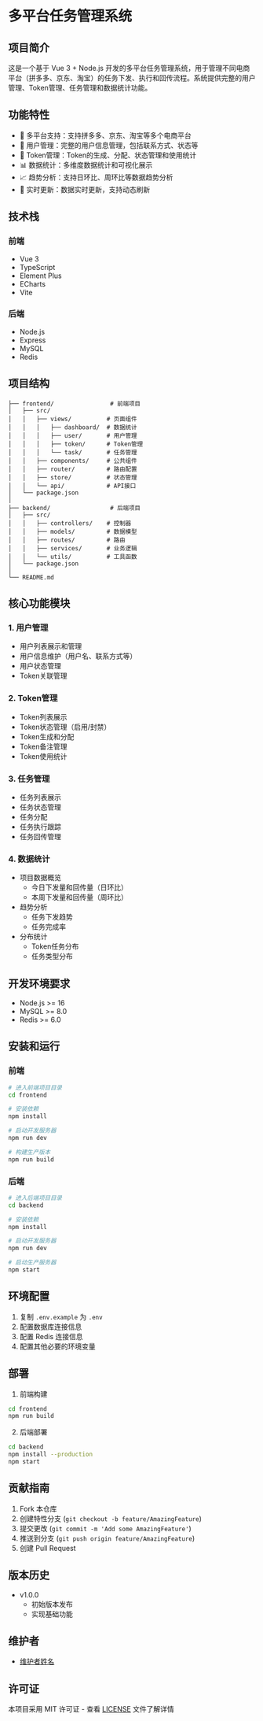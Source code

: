 # 多平台任务管理系统

## 项目简介
这是一个基于 Vue 3 + Node.js 开发的多平台任务管理系统，用于管理不同电商平台（拼多多、京东、淘宝）的任务下发、执行和回传流程。系统提供完整的用户管理、Token管理、任务管理和数据统计功能。

## 功能特性
- 🎯 多平台支持：支持拼多多、京东、淘宝等多个电商平台
- 👥 用户管理：完整的用户信息管理，包括联系方式、状态等
- 🔑 Token管理：Token的生成、分配、状态管理和使用统计
- 📊 数据统计：多维度数据统计和可视化展示
- 📈 趋势分析：支持日环比、周环比等数据趋势分析
- 🔄 实时更新：数据实时更新，支持动态刷新

## 技术栈
### 前端
- Vue 3
- TypeScript
- Element Plus
- ECharts
- Vite

### 后端
- Node.js
- Express
- MySQL
- Redis

## 项目结构
```
├── frontend/                # 前端项目
│   ├── src/
│   │   ├── views/          # 页面组件
│   │   │   ├── dashboard/  # 数据统计
│   │   │   ├── user/       # 用户管理
│   │   │   ├── token/      # Token管理
│   │   │   └── task/       # 任务管理
│   │   ├── components/     # 公共组件
│   │   ├── router/         # 路由配置
│   │   ├── store/          # 状态管理
│   │   └── api/            # API接口
│   └── package.json
│
├── backend/                 # 后端项目
│   ├── src/
│   │   ├── controllers/    # 控制器
│   │   ├── models/         # 数据模型
│   │   ├── routes/         # 路由
│   │   ├── services/       # 业务逻辑
│   │   └── utils/          # 工具函数
│   └── package.json
│
└── README.md
```

## 核心功能模块

### 1. 用户管理
- 用户列表展示和管理
- 用户信息维护（用户名、联系方式等）
- 用户状态管理
- Token关联管理

### 2. Token管理
- Token列表展示
- Token状态管理（启用/封禁）
- Token生成和分配
- Token备注管理
- Token使用统计

### 3. 任务管理
- 任务列表展示
- 任务状态管理
- 任务分配
- 任务执行跟踪
- 任务回传管理

### 4. 数据统计
- 项目数据概览
  - 今日下发量和回传量（日环比）
  - 本周下发量和回传量（周环比）
- 趋势分析
  - 任务下发趋势
  - 任务完成率
- 分布统计
  - Token任务分布
  - 任务类型分布

## 开发环境要求
- Node.js >= 16
- MySQL >= 8.0
- Redis >= 6.0

## 安装和运行

### 前端
```bash
# 进入前端项目目录
cd frontend

# 安装依赖
npm install

# 启动开发服务器
npm run dev

# 构建生产版本
npm run build
```

### 后端
```bash
# 进入后端项目目录
cd backend

# 安装依赖
npm install

# 启动开发服务器
npm run dev

# 启动生产服务器
npm start
```

## 环境配置
1. 复制 `.env.example` 为 `.env`
2. 配置数据库连接信息
3. 配置 Redis 连接信息
4. 配置其他必要的环境变量

## 部署
1. 前端构建
```bash
cd frontend
npm run build
```

2. 后端部署
```bash
cd backend
npm install --production
npm start
```

## 贡献指南
1. Fork 本仓库
2. 创建特性分支 (`git checkout -b feature/AmazingFeature`)
3. 提交更改 (`git commit -m 'Add some AmazingFeature'`)
4. 推送到分支 (`git push origin feature/AmazingFeature`)
5. 创建 Pull Request

## 版本历史
- v1.0.0
  - 初始版本发布
  - 实现基础功能

## 维护者
- [维护者姓名](https://github.com/username)

## 许可证
本项目采用 MIT 许可证 - 查看 [LICENSE](LICENSE) 文件了解详情